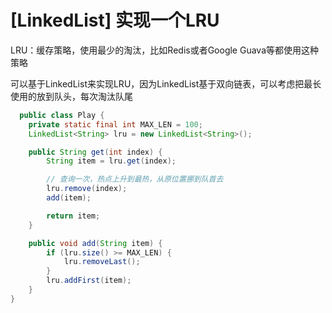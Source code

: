 # [LinkedList] 实现一个LRU
LRU：缓存策略，使用最少的淘汰，比如Redis或者Google Guava等都使用这种策略

可以基于LinkedList来实现LRU，因为LinkedList基于双向链表，可以考虑把最长使用的放到队头，每次淘汰队尾
```java
  public class Play {
    private static final int MAX_LEN = 100;
    LinkedList<String> lru = new LinkedList<String>();

    public String get(int index) {
        String item = lru.get(index);

        // 查询一次，热点上升到最热，从原位置挪到队首去
        lru.remove(index);
        add(item);

        return item;
    }

    public void add(String item) {
        if (lru.size() >= MAX_LEN) {
            lru.removeLast();
        }
        lru.addFirst(item);
    }
}
```
